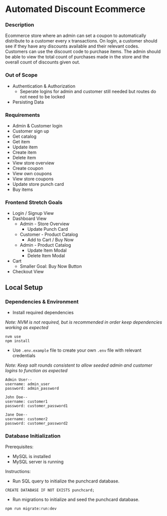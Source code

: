 # Automated Discount Ecommerce

### Description

Ecommerce store where an admin can set a coupon to automatically distribute to a customer every x transactions. On login, a customer should see if they have any discounts available and their relevant codes. Customers can use the discount code to purchase items. The admin should be able to view the total count of purchases made in the store and the overall count of discounts given out.

### Out of Scope

* Authentication & Authorization
   * Seperate logins for admin and customer still needed but routes do not need to be locked
* Persisting Data

### Requirements

* Admin & Customer login
* Customer sign up
* Get catalog
* Get item
* Update item
* Create item
* Delete item
* View store overview
* Create coupon
* View own coupons
* View store coupons
* Update store punch card
* Buy items

### Frontend Stretch Goals

* Login / Signup View
* Dashboard View 
   * Admin - Store Overview
      * Update Punch Card
   * Customer - Product Catalog
      * Add to Cart / Buy Now
   * Admin - Product Catalog
      * Update Item Modal
      * Delete Item Modal 
* Cart 
   * Smaller Goal: Buy Now Button 
* Checkout View

## Local Setup

### Dependencies & Environment

* Install required dependencies

<p><i>Note: NVM is not required, but is recommended in order keep dependencies working as expected</i></p>

```
nvm use
npm install
```
* Use `.env.example` file to create your own `.env` file with relevant credentials

<p><i>Note: Keep salt rounds consistent to allow seeded admin and customer logins to function as expected</i></p>

```
Admin User--
username: admin_user
password: admin_password

John Doe--
username: customer1
password: customer_password1

Jane Doe--
username: customer2
password: customer_password2
```

### Database Initialization

<p>Prerequisites:</p>

* MySQL is installed
* MySQL server is running


<p>Instructions:</p>

* Run SQL query to initialize the punchcard database.
```
CREATE DATABASE IF NOT EXISTS punchcard;
```

* Run migrations to initialize and seed the punchcard database.
```
npm run migrate:run:dev
```